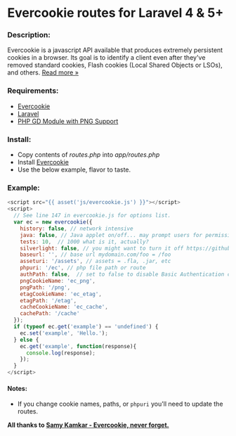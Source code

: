 Evercookie routes for Laravel 4 & 5+
==================

### Description:
Evercookie is a javascript API available that produces extremely persistent cookies in a browser. Its goal is to identify a client even after they've removed standard cookies, Flash cookies (Local Shared Objects or LSOs), and others. [Read more &raquo;](http://samy.pl/evercookie)

### Requirements:
- [Evercookie](https://github.com/samyk/evercookie)
- [Laravel](http://laravel.com)
- [PHP GD Module with PNG Support](http://www.php.net/manual/en/book.image.php)

### Install:
- Copy contents of *routes.php* into *app/routes.php*
- Install [Evercookie](https://github.com/samyk/evercookie)
- Use the below example, flavor to taste.

### Example:

```javascript
<script src="{{ asset('js/evercookie.js') }}"></script>
<script>
  // See line 147 in evercookie.js for options list.
  var ec = new evercookie({
    history: false, // network intensive
    java: false, // Java applet on/off... may prompt users for permission to run.
    tests: 10,  // 1000 what is it, actually?
    silverlight: false, // you might want to turn it off https://github.com/samyk/evercookie/issues/45
    baseurl: '', // base url mydomain.com/foo = /foo
    asseturi: '/assets', // assets = .fla, .jar, etc
    phpuri: '/ec', // php file path or route
    authPath: false,  // set to false to disable Basic Authentication cache
    pngCookieName: 'ec_png',
    pngPath: '/png',
    etagCookieName: 'ec_etag',
    etagPath: '/etag',
    cacheCookieName: 'ec_cache',
    cachePath: '/cache'
  });
  if (typeof ec.get('example') == 'undefined') {
    ec.set('example', 'Hello.');
  } else {
    ec.get('example', function(response){ 
      console.log(response);
    });
  }
</script>
```

#### Notes:
- If you change cookie names, paths, or `phpuri` you'll need to update the routes.

**All thanks to [Samy Kamkar - Evercookie, never forget.](http://samy.pl/evercookie)**
